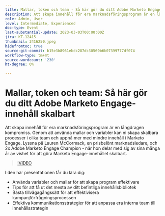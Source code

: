 ```yaml
---
title: Mallar, token och team - Så här gör du ditt Adobe Marketo Engage-innehåll skalbart
description: Att skapa innehåll för era marknadsföringsprogram är en långdragen kompromiss. Genom att använda mallar och variabler kan ni skapa skalbara processer i olika team och uppnå mer med mindre innehåll i Marketo Engage. Lyssna på Lauren McCormack, en prisbelönt marknadsledare, och 2x Adobe Marketo Engage Champion - när hon delar med sig av sina många år av vishet för att göra Marketo Engage-innehållet skalbart. I den här presentationen får du lära dig:- Använda variabler och mallar för att skapa program effektivare och effektivare - Tips för att få ut det mesta av ert befintliga innehållsbibliotek - Bästa metoder för att effektivisera er process för kampanjförfrågningar - Effektiva kommunikationsstrategier som anpassar era interna team till innehållsstrategin
role: Admin, User
level: Intermediate, Experienced
doc-type: Event
last-substantial-update: 2023-03-03T00:00:00Z
jira: KT-12415
thumbnail: 3416250.jpeg
hidefromtoc: true
source-git-commit: b15e3b8961ebdc287dc30569b6b07399777df074
workflow-type: tm+mt
source-wordcount: '230'
ht-degree: 0%

---
```



# Mallar, token och team: Så här gör du ditt Adobe Marketo Engage-innehåll skalbart

Att skapa innehåll för era marknadsföringsprogram är en långdragen kompromiss. Genom att använda mallar och variabler kan ni skapa skalbara processer i olika team och uppnå mer med mindre innehåll i Marketo Engage. Lyssna på Lauren McCormack, en prisbelönt marknadsledare, och 2x Adobe Marketo Engage Champion - när hon delar med sig av sina många år av vishet för att göra Marketo Engage-innehållet skalbart.

>[!VIDEO](https://video.tv.adobe.com/v/3416250/?quality=12&learn=on)

I den här presentationen får du lära dig:

- Använda variabler och mallar för att skapa program effektivare
- Tips för att få ut det mesta av ditt befintliga innehållsbibliotek
- Bästa tillvägagångssätt för att effektivisera kampanjförfrågningsprocessen
- Effektiva kommunikationsstrategier för att anpassa era interna team till innehållsstrategin